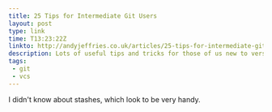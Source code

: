 ```yaml
---
title: 25 Tips for Intermediate Git Users
layout: post
type: link
time: T13:23:22Z
linkto: http://andyjeffries.co.uk/articles/25-tips-for-intermediate-git-users
description: Lots of useful tips and tricks for those of us new to version control with git.
tags:
 - git
 - vcs
---
```

I didn't know about stashes, which look to be very handy.